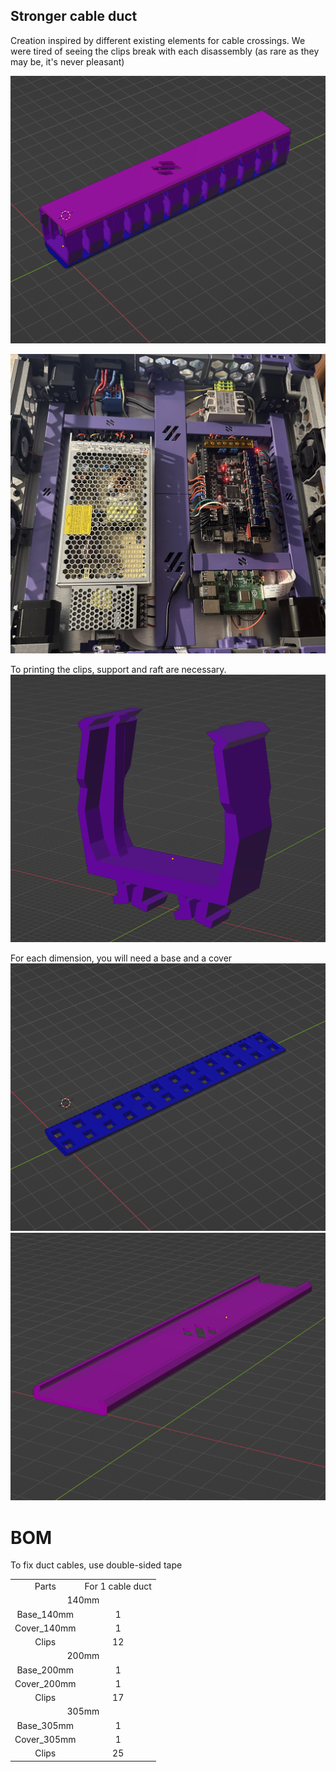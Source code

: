 ## Stronger cable duct

Creation inspired by different existing elements for cable crossings.
We were tired of seeing the clips break with each disassembly (as rare as they may be, it's never pleasant)

![Concept_Screenshot](https://github.com/GP3DS/Voron-Mods/blob/main/Cable_Duct/Images/Concept_screenshot.png)

![In_Place](https://github.com/GP3DS/Voron-Mods/blob/main/Cable_Duct/Images/In_Place.jpg)




To printing the clips, support and raft are necessary.
![Clip](https://github.com/GP3DS/Voron-Mods/blob/main/Cable_Duct/Images/clip.png)

For each dimension, you will need a base and a cover
![Base](https://github.com/GP3DS/Voron-Mods/blob/main/Cable_Duct/Images/Base.png)
![Cover](https://github.com/GP3DS/Voron-Mods/blob/main/Cable_Duct/Images/Cover.png)

# BOM
To fix duct cables, use double-sided tape

<table>
  <tr>
    <td align=center>Parts</td>
    <td align=center>For 1 cable duct</td>
  </tr>
  <tr>
  <td colspan=2 align=center>140mm</td>
</tr> 
  <tr>
    <td align=center>Base_140mm</td>
    <td align=center>1</td>
  </tr>
  <tr>
    <td align=center>Cover_140mm</td>
    <td align=center>1</td>
  </tr>
  <tr>
    <td align=center>Clips</td>
    <td align=center>12</td>
  </tr>
  <tr>
  <td colspan=2 align=center>200mm</td>
</tr> 
  <tr>
    <td align=center>Base_200mm</td>
    <td align=center>1</td>
  </tr>
  <tr>
    <td align=center>Cover_200mm</td>
    <td align=center>1</td>
  </tr>
  <tr>
    <td align=center>Clips</td>
    <td align=center>17</td>
  </tr>
  <tr>
  <td colspan=2 align=center>305mm</td>
</tr> 
  <tr>
    <td align=center>Base_305mm</td>
    <td align=center>1</td>
  </tr>
  <tr>
    <td align=center>Cover_305mm</td>
    <td align=center>1</td>
  </tr>
  <tr>
    <td align=center>Clips</td>
    <td align=center>25</td>
  </tr>
</table>

